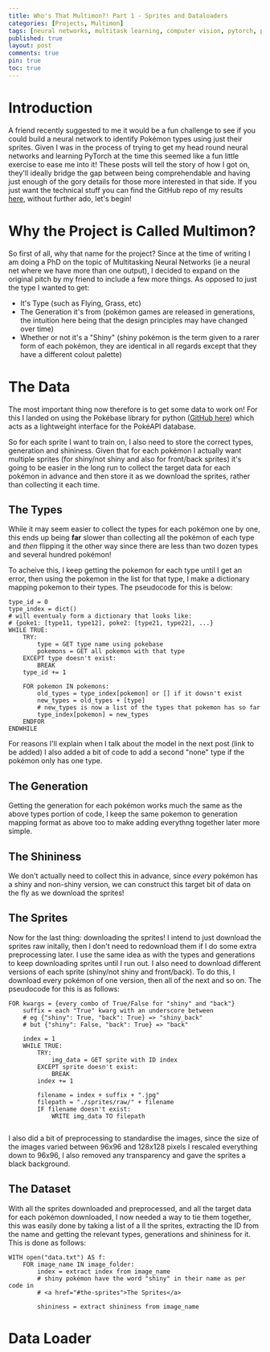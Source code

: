 ```yaml
---
title: Who's That Multimon?! Part 1 - Sprites and Dataloaders
categories: [Projects, Multimon]
tags: [neural networks, multitask learning, computer vision, pytorch, pokémon]
published: true
layout: post
comments: true
pin: true
toc: true
---
```


# Introduction
A friend recently suggested to me it would be a fun challenge to see if you could build a neural network to identify Pokémon types using just their sprites. Given I was in the process of trying to get my head round neural networks and learning PyTorch at the time this seemed like a fun little exercise to ease me into it! These posts will tell the story of how I got on, they'll ideally bridge the gap between being comprehendable and having just enough of the gory details for those more interested in that side. If you just want the technical stuff you can find the GitHub repo of my results [here](https://github.com/ImperialSquid/Multimon), without further ado, let's begin!

# Why the Project is Called Multimon?
So first of all, why that name for the project? Since at the time of writing I am doing a PhD on the topic of Multitasking Neural Networks (ie a neural net where we have more than one output), I decided to expand on the original pitch by my friend to include a few more things. As opposed to just the type I wanted to get: 
- It's Type (such as Flying, Grass, etc)
- The Generation it's from (pokémon games are released in generations, the intuition here being that the design principles may have changed over time)
- Whether or not it's a "Shiny" (shiny pokémon is the term given to a rarer form of each pokémon, they are identical in all regards except that they have a different colout palette)

# The Data
The most important thing now therefore is to get some data to work on! For this I landed on using the Pokébase library for python ([GitHub here](https://github.com/PokeAPI/pokebase)) which acts as a lightweight interface for the PokéAPI database.

So for each sprite I want to train on, I also need to store the correct types, generation and shininess. Given that for each pokémon I actually want multiple sprites (for shiny/not shiny and also for front/back sprites) it's going to be easier in the long run to collect the target data for each pokémon in advance and then store it as we download the sprites, rather than collecting it each time.

## The Types
While it may seem easier to collect the types for each pokémon one by one, this ends up being **far** slower than collecting all the pokémon of each type and *then* flipping it the other way since there are less than two dozen types and several hundred pokémon!

To acheive this, I keep getting the pokemon for each type until I get an error, then using the pokemon in the list for that type, I make a dictionary mapping pokemon to their types. The pseudocode for this is below:

```
type_id = 0
type_index = dict() 
# will eventualy form a dictionary that looks like: 
# {poke1: [type11, type12], poke2: [type21, type22], ...}
WHILE TRUE:
	TRY:
		type = GET type name using pokebase
		pokemons = GET all pokemon with that type
	EXCEPT type doesn't exist:
		BREAK
	type_id += 1
	
	FOR pokemon IN pokemons:
		old_types = type_index[pokemon] or [] if it dowsn't exist
		new_types = old_types + [type]
		# new_types is now a list of the types that pokemon has so far
		type_index[pokemon] = new_types
	ENDFOR
ENDWHILE
```

For reasons I'll explain when I talk about the model in the next post (link to be added) I also added a bit of code to add a second "none" type if the pokémon only has one type.

## The Generation
Getting the generation for each pokémon works much the same as the above types portion of code, I keep the same pokemon to generation mapping format as above too to make adding everythng together later more simple.

## The Shininess
We don't actually need to collect this in advance, since *every* pokémon has a shiny and non-shiny version, we can construct this target bit of data on the fly as we download the sprites!

## The Sprites
Now for the last thing: downloading the sprites! I intend to just download the sprites raw initally, then I don't need to redownload them if I do some extra preprocessing later. I use the same idea as with the types and generations to keep downloading sprites until I run out. I also need to download different versions of each sprite (shiny/not shiny and front/back). To do this, I download every pokémon of one version, then all of the next and so on. The pseudocode for this is as follows:

```
FOR kwargs = {every combo of True/False for "shiny" and "back"}
	suffix = each "True" kwarg with an underscore between
	# eg {"shiny": True, "back": True} => "shiny_back"
	# but {"shiny": False, "back": True} => "back"
	
	index = 1
	WHILE TRUE:
		TRY:
			img_data = GET sprite with ID index
		EXCEPT sprite doesn't exist:
			BREAK
		index += 1
		
		filename = index + suffix + ".jpg"
		filepath = "./sprites/raw/" + filename
		IF filename doesn't exist:
			WRITE img_data TO filepath
		
```

I also did a bit of preprocessing to standardise the images, since the size of the images varied between 96x96 and 128x128 pixels I rescaled everything down to 96x96, I also removed any transparency and gave the sprites a black background.

## The Dataset
With all the sprites downloaded and preprocessed, and all the target data for each pokémon downloaded, I now needed a way to tie them together, this was easily done by taking a list of a ll the sprites, extracting the ID from the name and getting the relevant types, generations and shininess for it. This is done as follows:

```
WITH open("data.txt") AS f:
	FOR image_name IN image_folder:
		index = extract index from image_name
		# shiny pokémon have the word "shiny" in their name as per code in 
		# <a href="#the-sprites">The Sprites</a>

		shininess = extract shininess from image_name
```

# Data Loader





